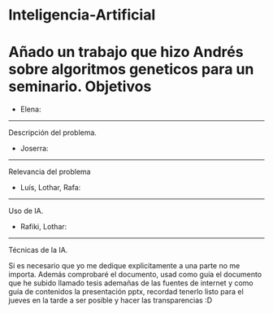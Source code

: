 # Inteligencia-Artificial
Añado un trabajo que hizo Andrés sobre algoritmos geneticos para un seminario.
Objetivos
=========
* Elena: 
--------
Descripción del problema.

* Joserra: 
----------
Relevancia del problema

* Luís, Lothar, Rafa:
--------------
 Uso de IA.

* Rafiki, Lothar: 
----------------
Técnicas de la IA.

Si es necesario que yo me dedique explicitamente a una parte no me importa. Además comprobaré el documento, usad como guía el documento que he subido llamado tesis ademañas de las fuentes de internet y como guía de contenidos la presentación pptx, recordad tenerlo listo para el jueves en la tarde a ser posible y hacer las transparencias :D
